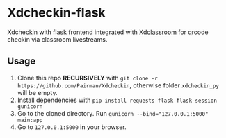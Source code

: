 # Xdcheckin-flask
Xdcheckin with flask frontend integrated with [Xdclassroom](https://github.com/Pairman/Xdclassroom) for qrcode checkin via classroom livestreams.

## Usage
1. Clone this repo **RECURSIVELY** with ```git clone -r https://github.com/Pairman/Xdcheckin```, otherwise folder ```xdcheckin_py``` will be empty. <br>
2. Install dependencies with ```pip install requests flask flask-session gunicorn```
3. Go to the cloned directory. Run ```gunicorn --bind="127.0.0.1:5000" main:app```
4. Go to ```127.0.0.1:5000``` in your browser.

